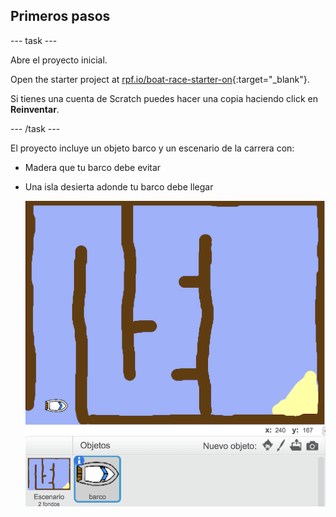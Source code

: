 ## Primeros pasos

\--- task \---

Abre el proyecto inicial.

Open the starter project at [rpf.io/boat-race-starter-on](https://rpf.io/boat-race-starter-on){:target="_blank"}.

Si tienes una cuenta de Scratch puedes hacer una copia haciendo click en **Reinventar**.

\--- /task \---

El proyecto incluye un objeto barco y un escenario de la carrera con:

- Madera que tu barco debe evitar
- Una isla desierta adonde tu barco debe llegar
    
    ![captura de pantalla](images/boat-starter.png)